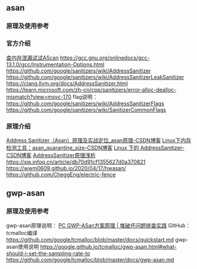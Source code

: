 ## asan
### 原理及使用参考
### 官方介绍
[查内存泄漏试试AScan](https://www.jianshu.com/p/9e85345e500b)
https://gcc.gnu.org/onlinedocs/gcc-13.1.0/gcc/Instrumentation-Options.html
https://github.com/google/sanitizers/wiki/AddressSanitizer
https://github.com/google/sanitizers/wiki/AddressSanitizerLeakSanitizer
https://clang.llvm.org/docs/AddressSanitizer.html
https://learn.microsoft.com/zh-cn/cpp/sanitizers/error-alloc-dealloc-mismatch?view=msvc-170
flag说明：https://github.com/google/sanitizers/wiki/AddressSanitizerFlags
https://github.com/google/sanitizers/wiki/SanitizerCommonFlags
### 原理介绍
[Address Sanitizer（Asan）原理及实战定位_asan原理-CSDN博客](https://blog.csdn.net/wads23456/article/details/105141997?utm_medium=distribute.pc_relevant.none-task-blog-BlogCommendFromMachineLearnPai2-1.nonecase&depth_1-utm_source=distribute.pc_relevant.none-task-blog-BlogCommendFromMachineLearnPai2-1.nonecase)
[Linux下内存检测工具：asan_quarantine_size-CSDN博客](https://blog.csdn.net/hanlizhong85/article/details/78076668?utm_source=blogxgwz6)
[Linux 下的 AddressSanitizer-CSDN博客](https://blog.csdn.net/tq08g2z/article/details/90347700)
[AddressSanitizer原理浅析](https://www.jianshu.com/p/8f5830431266)
https://xie.infoq.cn/article/db70d91cf1355627d0a370821
https://wwm0609.github.io/2020/04/17/hwasan/
https://github.com/CheggEng/electric-fence

## gwp-asan
### 原理及使用参考
gwp-asan原理说明：
[PC GWP-ASan方案原理 | 堆破坏问题排查实践](https://mp.weixin.qq.com/s/xipHtjHPVlyFQ6W-1HfUQQ)
GItHub：
tcmalloc编译 https://github.com/google/tcmalloc/blob/master/docs/quickstart.md
gwp-asan使用说明 https://google.github.io/tcmalloc/gwp-asan.html#what-should-i-set-the-sampling-rate-to
https://github.com/google/tcmalloc/blob/master/docs/gwp-asan.md
